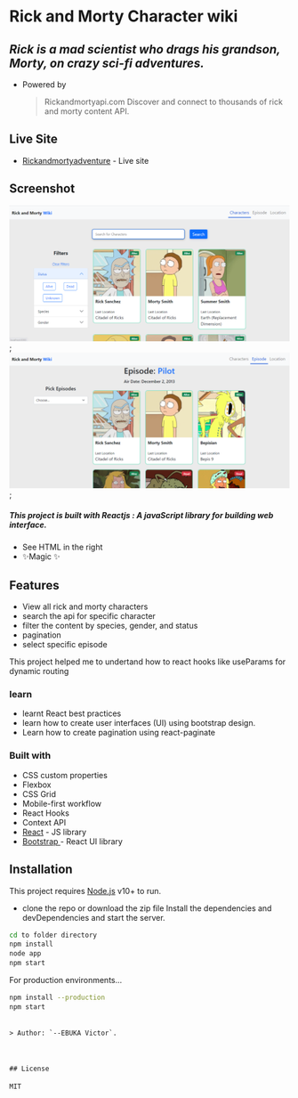 # Rick and Morty Character wiki

## _Rick is a mad scientist who drags his grandson, Morty, on crazy sci-fi adventures._

- Powered by
  > Rickandmortyapi.com
  > Discover and connect to thousands of rick and morty content API.

## Live Site

- [Rickandmortyadventure](https://rickandmortyadventure.netlify.app/) - Live site

## Screenshot

![](./rickandmorty.png);
![](./episodes.png);

##### This project is built with Reactjs : _A javaScript library for building web interface_.

- See HTML in the right
- ✨Magic ✨

## Features

- View all rick and morty characters
- search the api for specific character
- filter the content by species, gender, and status
- pagination
- select specific episode

This project helped me to undertand how to react hooks like useParams for dynamic routing

### learn

- learnt React best practices
- learn how to create user interfaces (UI) using bootstrap design.
- Learn how to create pagination using react-paginate

### Built with

- CSS custom properties
- Flexbox
- CSS Grid
- Mobile-first workflow
- React Hooks
- Context API
- [React](https://reactjs.org/) - JS library
- [Bootstrap ](https://getbootstrap.com/) - React UI library

## Installation

This project requires [Node.js](https://nodejs.org/) v10+ to run.

- clone the repo or download the zip file
  Install the dependencies and devDependencies and start the server.

```sh
cd to folder directory
npm install
node app
npm start
```

For production environments...

```sh
npm install --production
npm start
```

```

> Author: `--EBUKA Victor`.



## License

MIT


```
